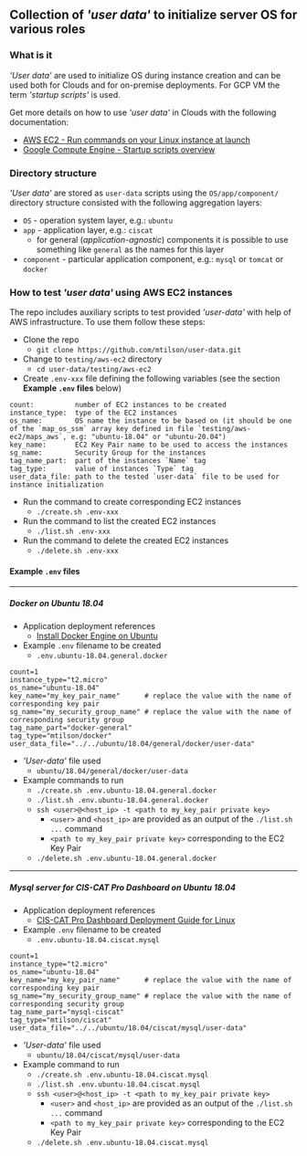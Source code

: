 ## Collection of *'user data'* to initialize server OS for various roles

### What is it

*'User data'* are used to initialize OS during instance creation and can be used both for Clouds and for on-premise deployments. For GCP VM the term *'startup scripts'* is used.

Get more details on how to use *'user data'* in Clouds with the following documentation:
* [AWS EC2 - Run commands on your Linux instance at launch](https://docs.aws.amazon.com/AWSEC2/latest/UserGuide/user-data.html)
* [Google Compute Engine - Startup scripts overview](https://cloud.google.com/compute/docs/instances/startup-scripts)

### Directory structure

*'User data'* are stored as `user-data` scripts using the `OS/app/component/` directory structure consisted with the following aggregation layers:
* `OS` - operation system layer, e.g.: `ubuntu`
* `app` - application layer, e.g.: `ciscat`
  * for general (*application-agnostic*) components it is possible to use something like `general` as the names for this layer
* `component` - particular application component, e.g.: `mysql` or `tomcat` or `docker`

### How to test *'user data'* using AWS EC2 instances

The repo includes auxiliary scripts to test provided *'user-data'* with help of AWS infrastructure. To use them follow these steps:
* Clone the repo
  * `git clone https://github.com/mtilson/user-data.git`
* Change to `testing/aws-ec2` directory
  * `cd user-data/testing/aws-ec2`
* Create `.env-xxx` file defining the following variables (see the section **Example `.env` files** below)

```
count:          number of EC2 instances to be created
instance_type:  type of the EC2 instances
os_name:        OS name the instance to be based on (it should be one of the `map_os_ssm` array key defined in file `testing/aws-ec2/maps_aws`, e.g: "ubuntu-18.04" or "ubuntu-20.04")
key_name:       EC2 Key Pair name to be used to access the instances
sg_name:        Security Group for the instances
tag_name_part:  part of the instances `Name` tag
tag_type:       value of instances `Type` tag
user_data_file: path to the tested `user-data` file to be used for instance initialization
```

* Run the command to create corresponding EC2 instances
  * `./create.sh .env-xxx`
* Run the command to list the created EC2 instances
  * `./list.sh .env-xxx`
* Run the command to delete the created EC2 instances
  * `./delete.sh .env-xxx`

#### Example `.env` files

---
##### Docker on Ubuntu 18.04

* Application deployment references
  * [Install Docker Engine on Ubuntu](https://docs.docker.com/engine/install/ubuntu/)
* Example `.env` filename to be created
  * `.env.ubuntu-18.04.general.docker`
```
count=1
instance_type="t2.micro"
os_name="ubuntu-18.04"
key_name="my_key_pair_name"      # replace the value with the name of corresponding key pair
sg_name="my_security_group_name" # replace the value with the name of corresponding security group
tag_name_part="docker-general"
tag_type="mtilson/docker"
user_data_file="../../ubuntu/18.04/general/docker/user-data"
```
* *'User-data'* file used
  * `ubuntu/18.04/general/docker/user-data`
* Example commands to run
  * `./create.sh .env.ubuntu-18.04.general.docker`
  * `./list.sh .env.ubuntu-18.04.general.docker`
  * `ssh <user>@<host_ip> -t <path to my_key_pair private key>`
    * `<user>` and `<host_ip>` are provided as an output of the `./list.sh ...` command 
    * `<path to my_key_pair private key>` corresponding to the EC2 Key Pair
  * `./delete.sh .env.ubuntu-18.04.general.docker`

---
##### Mysql server for CIS-CAT Pro Dashboard on Ubuntu 18.04

* Application deployment references
  * [CIS-CAT Pro Dashboard Deployment Guide for Linux](https://cis-cat-pro-dashboard.readthedocs.io/en/stable/source/Dashboard%20Deployment%20Guide%20for%20Linux/)
* Example `.env` filename to be created
  * `.env.ubuntu-18.04.ciscat.mysql`
```
count=1
instance_type="t2.micro"
os_name="ubuntu-18.04"
key_name="my_key_pair_name"      # replace the value with the name of corresponding key pair
sg_name="my_security_group_name" # replace the value with the name of corresponding security group
tag_name_part="mysql-ciscat"
tag_type="mtilson/ciscat"
user_data_file="../../ubuntu/18.04/ciscat/mysql/user-data"
```
* *'User-data'* file used
  * `ubuntu/18.04/ciscat/mysql/user-data`
* Example command to run
  * `./create.sh .env.ubuntu-18.04.ciscat.mysql`
  * `./list.sh .env.ubuntu-18.04.ciscat.mysql`
  * `ssh <user>@<host_ip> -t <path to my_key_pair private key>`
    * `<user>` and `<host_ip>` are provided as an output of the `./list.sh ...` command 
    * `<path to my_key_pair private key>` corresponding to the EC2 Key Pair
  * `./delete.sh .env.ubuntu-18.04.ciscat.mysql`
